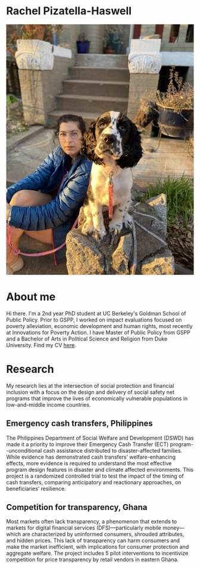 # Rachel Pizatella-Haswell
![rachel_fran.doc](rachel_fran.jpg)



# About me 
Hi there. I'm a 2nd year PhD student at UC Berkeley's Goldman School of Public Policy. Prior to GSPP, I worked on impact evaluations focused on poverty alleviation, economic development and human rights, most recently at Innovations for Poverty Action. I have Master of Public Policy from GSPP and a Bachelor of Arts in Political Science and Religion from Duke University. Find my CV [here](Pizatella_CV.pdf). 

# Research  
My research lies at the intersection of social protection and financial inclusion with a focus on the design and delivery of social safety net programs that improve the lives of economically vulnerable populations in low-and-middle income countries.

## Emergency cash transfers, Philippines 
The Philippines Department of Social Welfare and Development (DSWD) has made it a priority to improve their Emergency Cash Transfer (ECT) program--unconditional cash assistance distributed to disaster-affected families. While evidence has demonstrated cash transfers’ welfare-enhancing effects, more evidence is required to understand the most effective program design features in disaster and climate affected environments. This project is a randomized controlled trial to test the impact of the timing of cash transfers, comparing anticipatory and reactionary approaches, on beneficiaries’ resilience. 
## Competition for transparency, Ghana
Most markets often lack transparency, a phenomenon that extends to markets for digital financial services (DFS)—particularly mobile money—which are characterized by uninformed consumers, shrouded attributes, and hidden prices. This lack of transparency can harm consumers and make the market inefficient, with implications for consumer protection and aggregate welfare. The project includes 5 pilot interventions to incentivize competition for price transparency by retail vendors in eastern Ghana. 

